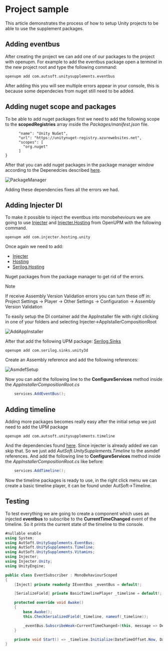 # Project sample
This article demonstrates the process of how to setup Unity projects to be able to use the supplement packages.

## Adding eventbus
After creating the project we can add one of our packages to the project with openupm. For example to add the eventbus package open a terminel in the new project root and type the following command:
```
openupm add com.autsoft.unitysupplements.eventbus
```
After adding this you will see multiple errors appear in your console, this is because some dependecies from nuget still need to be added.
## Adding nuget scope and packages
To be able to add nuget packages first we need to add the following scope to the **scopedRegistries** array inside the *Packages/manifest.json* file.
```{
      "name": "Unity NuGet",
      "url": "https://unitynuget-registry.azurewebsites.net",
      "scopes": [
        "org.nuget"
      ]
}
```

After that you can add nuget packages in the package manager window according to the Depenedcies described [here](xref:Dependencies.md).

![PackageManager](~/images/ProjectSample/PackageManager.png)

Adding these dependencies fixes all the errors we had.

## Adding Injecter DI
To make it possible to inject the eventbus into monobeheviours we are going to use [Injecter](https://openupm.com/packages/com.injecter.unity/) and [Injecter.Hosting](https://openupm.com/packages/com.injecter.hosting.unity/?subPage=deps) from OpenUPM with the following command.
```
openupm add com.injecter.hosting.unity
```
Once again we need to add:
- [Injecter](https://www.nuget.org/packages/Injecter/)  
- [Hosting](https://www.nuget.org/packages/Microsoft.Extensions.Hosting)
- [Serilog.Hosting](https://www.nuget.org/packages/Serilog.Extensions.Hosting/)
  
Nuget packages from the package manager to get rid of the errors.

> [!NOTE]
> If receive Assembly Version Validation errors you can turn these off in: Project Settings -> Player -> Other Settings -> Configuration -> Assembly Version Validation

To easily setup the DI container add the AppInstaller file with right clicking in one of your folders and selecting Injecter->AppIstallerCompositionRoot

![AddAppInstaller](~/images/ProjectSample/AppInstallerCreate.png)

After that add the following UPM package: [Serilog.Sinks](https://openupm.com/packages/com.serilog.sinks.unity3d/)

```
openupm add com.serilog.sinks.unity3d
```

Create an Assembly reference and add the following references:

![AsmdefSetup](~/images/ProjectSample/AsmdefSetup.png)

Now you can add the following line to the **ConfigureServices** method inside the *AppInstallerCompositionRoot.cs*

```csharp
    services.AddEventBus();
```

## Adding timeline
Adding more packages becomes really easy after the initial setup we just need to add the UPM package
```
openupm add com.autsoft.unitysupplements.timeline
```

And the dependencies found [here](xref:Dependencies.md). Since injecter is already added we can skip that. So we just add  *AutSoft.UnitySupplements.Timeline* to the asmdef references. And add the following line to **ConfigureServices** method inside the *AppInstallerCompositionRoot.cs* like before:

```csharp
    services.AddTimeline();
```

Now the timeline packages is ready to use, in the right click menu we can create a basic timeline player, it can be found under AutSoft->Timeline.

## Testing
To test everything we are going to create a component which uses an injected **eventbus** to subscribe to the **CurrentTimeChanged** event of the timeline. So it prints the current state of the timeline to the console.

```csharp
#nullable enable
using System;
using AutSoft.UnitySupplements.EventBus;
using AutSoft.UnitySupplements.Timeline;
using AutSoft.UnitySupplements.Vitamins;
using Injecter;
using Injecter.Unity;
using UnityEngine;

public class EventSubscriber : MonoBehaviourScoped
{
    [Inject] private readonly IEventBus _eventBus = default!;

    [SerializeField] private BasicTimelinePlayer _timeline = default!;

    protected override void Awake()
    {
        base.Awake();
        this.CheckSerializedField(_timeline, nameof(_timeline));

        _eventBus.SubscribeWeak<CurrentTimeChanged>(this, message => Debug.Log($"Timeline time changed to: {message.CurrentTime.ToLocalTime()}"));
    }

    private void Start() => _timeline.Initialize(DateTimeOffset.Now, DateTimeOffset.Now.AddHours(1));
}
```